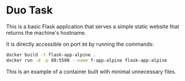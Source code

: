 # Duo Task

This is a basic Flask application that serves a simple static website that returns the machine's hostname.

It is directly accessible on port `80` by running the commands:

```bash
docker build -t flask-app-alpine .
docker run -d -p 80:5500 --name f-app-alpine flask-app-alpine
```

This is an example of a container built with minimal unnecessary files.